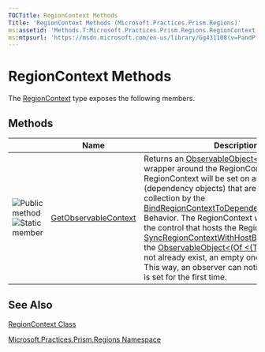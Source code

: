 ```yaml
---
TOCTitle: RegionContext Methods
Title: 'RegionContext Methods (Microsoft.Practices.Prism.Regions)'
ms:assetid: 'Methods.T:Microsoft.Practices.Prism.Regions.RegionContext'
ms:mtpsurl: 'https://msdn.microsoft.com/en-us/library/Gg431108(v=PandP.50)'
---
```



# RegionContext Methods

The [RegionContext](https://msdn.microsoft.com/library/microsoft.practices.prism.regions.regioncontext) type exposes the following members.

## Methods

<span id="methodTableToggle"></span>
<table>

<thead>
<tr class="header">
<th> </th>
<th>Name</th>
<th>Description</th>
</tr>
</thead>
<tbody>
<tr class="odd">
<td><img src="images/public-method.gif" title="Public method" /><img src="https://msdn.microsoft.com/en-us/Gg431108.static(en-us,PandP.50).gif" title="Static member" /></td>
<td><a href="https://msdn.microsoft.com/library/microsoft.practices.prism.regions.regioncontext.getobservablecontext(system.windows.dependencyobject)">GetObservableContext</a></td>
<td><div class="summary">
Returns an <a href="https://msdn.microsoft.com/library/microsoft.practices.prism.observableobject%601">ObservableObject&lt;(Of &lt;(T&gt;)&gt;)</a> wrapper around the RegionContext value. The RegionContext will be set on any views (dependency objects) that are inside the <a href="https://msdn.microsoft.com/library/microsoft.practices.prism.regions.iregion.views">Views</a> collection by the <a href="https://msdn.microsoft.com/library/microsoft.practices.prism.regions.behaviors.bindregioncontexttodependencyobjectbehavior">BindRegionContextToDependencyObjectBehavior</a> Behavior. The RegionContext will also be set to the control that hosts the Region, by the <a href="https://msdn.microsoft.com/library/microsoft.practices.prism.regions.behaviors.syncregioncontextwithhostbehavior">SyncRegionContextWithHostBehavior</a> Behavior. If the <a href="https://msdn.microsoft.com/library/microsoft.practices.prism.observableobject%601">ObservableObject&lt;(Of &lt;(T&gt;)&gt;)</a> wrapper does not already exist, an empty one will be created. This way, an observer can notify when the value is set for the first time.
</div></td>
</tr>
</tbody>
</table>

## See Also

[RegionContext Class](https://msdn.microsoft.com/library/microsoft.practices.prism.regions.regioncontext)

[Microsoft.Practices.Prism.Regions Namespace](https://msdn.microsoft.com/library/microsoft.practices.prism.regions)
